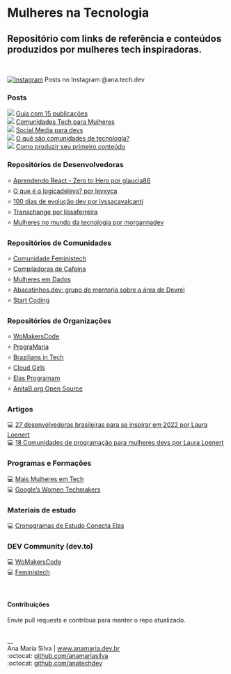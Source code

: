 # Mulheres na Tecnologia

## Repositório com links de referência e conteúdos produzidos por mulheres tech inspiradoras.
<br>

<a href="https://www.instagram.com/ana.tech.dev/"><img alt="Instagram" src="https://img.shields.io/badge/ana.tech.dev-%23E4405F.svg?style=plastic&logo=Instagram&logoColor=white&color=blue"/></a> Posts no Instagram @ana.tech.dev

### Posts
<img src="https://img.shields.io/badge/Instagram-E4405F?style=plastic&logo=instagram&logoColor=white&color=blue"> [Guia com 15 publicações](https://www.instagram.com/ana.tech.dev/guide/mulheres-tech/17876754038533045/) <br>
<img src="https://img.shields.io/badge/Instagram-E4405F?style=plastic&logo=instagram&logoColor=white&color=blue"> [Comunidades Tech para Mulheres](https://www.instagram.com/p/CYe-vKLl1_U/) <br>
<img src="https://img.shields.io/badge/dev.to-0A0A0A?style=plastic&logo=dev.to&logoColor=white"> [Social Media para devs](https://dev.to/feministech/social-media-para-devs-3l96) <br>
<img src="https://img.shields.io/badge/dev.to-0A0A0A?style=plastic&logo=dev.to&logoColor=white"> [O quê são comunidades de tecnologia?](https://dev.to/feministech/o-que-sao-comunidades-de-tecnologia-2e22) <br>
<img src="https://img.shields.io/badge/dev.to-0A0A0A?style=plastic&logo=dev.to&logoColor=white"> [Como produzir seu primeiro conteúdo](https://dev.to/feministech/como-produzir-seu-primeiro-conteudo-4lo6) 

### Repositórios de Desenvolvedoras
⭐ [Aprendendo React - Zero to Hero por glaucia86](https://github.com/glaucia86/aprendendo-react-live) <br>
⭐ [O que é o logicadelevs? por levxyca](https://github.com/levxyca/logicadelevs) <br>
⭐ [100 dias de evolução dev por lyssacavalcanti](https://github.com/lyssacavalcanti/100DiasEvolucaoDev) <br>
⭐ [Transchange por lissaferreira](https://github.com/lissaferreira/transchange) <br>
⭐ [Mulheres no mundo da tecnologia por morgannadev](https://github.com/morgannadev/mulherestecnologia) 

### Repositórios de Comunidades
⭐ [Comunidade Feministech](https://github.com/feministech) <br>
⭐ [Compiladoras de Cafeína](https://github.com/compiladoras) <br>
⭐ [Mulheres em Dados](https://github.com/mulheresemdados) <br> 
⭐ [Abacatinhos.dev: grupo de mentoria sobre a área de Devrel](https://github.com/Abacatinhos) <br> 
⭐ [Start Coding](https://github.com/startcodingstaff) 

### Repositórios de Organizações
⭐ [WoMakersCode](https://github.com/WoMakersCode) <br>
⭐ [PrograMaria](https://github.com/programaria) <br>
⭐ [Brazilians in Tech](https://github.com/braziliansintech) <br>
⭐ [Cloud Girls](https://github.com/cloudgirlsin) <br> 
⭐ [Elas Programam](https://github.com/ElasProgramam) <br> 
⭐ [AnitaB.org Open Source](https://github.com/anitab-org) 


### Artigos
💻 [27 desenvolvedoras brasileiras para se inspirar em 2022 por Laura Loenert](https://community.revelo.io/27-desenvolvedoras-brasileiras-para-se-inspirar-em-2022/) <br>
💻 [18 Comunidades de programação para mulheres devs por Laura Loenert](https://community.revelo.io/18-comunidades-de-programacao-para-mulheres-devs/)


### Programas e Formações
💻 [Mais Mulheres em Tech](https://maismulheres.tech/) <br>
💻 [Google’s Women Techmakers](https://www.womentechmakers.com/)


### Materiais de estudo
💻 [Cronogramas de Estudo Conecta Elas](https://www.anamaria.dev.br/parcerias/conecta_elas/conecta_elas.html) 


### DEV Community (dev.to)
💻 [WoMakersCode](https://dev.to/womakerscode) <br> 
💻 [Feministech](https://dev.to/feministech) 

<br>

#### Contribuições
Envie pull requests e contribua para manter o repo atualizado. 

<br>
__<br>
Ana Maria Silva | <a href="https://www.anamaria.dev.br" target="_blank">www.anamaria.dev.br</a><br>
:octocat: <a href="https://github.com/anamariasilva" target="_blank">github.com/anamariasilva</a><br>
:octocat: <a href="https://github.com/anatechdev" target="_blank">github.com/anatechdev</a>
